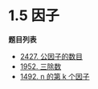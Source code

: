 # 1.5 因子

**题目列表**

- [2427. 公因子的数目](https://leetcode.cn/problems/number-of-common-factors/description/)
- [1952. 三除数](https://leetcode.cn/problems/three-divisors/description/)
- [1492. n 的第 k 个因子](https://leetcode.cn/problems/the-kth-factor-of-n/description/)
